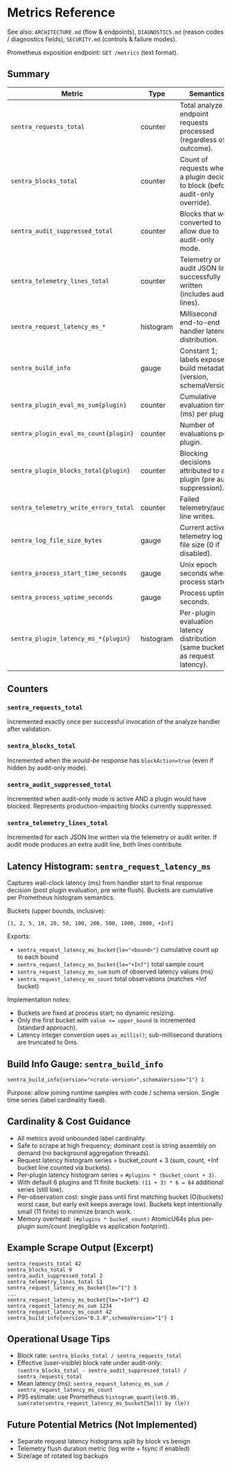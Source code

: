 # Metrics Reference

See also: `ARCHITECTURE.md` (flow & endpoints), `DIAGNOSTICS.md` (reason codes / diagnostics fields), `SECURITY.md` (controls & failure modes).

Prometheus exposition endpoint: `GET /metrics` (text format).

## Summary
| Metric | Type | Semantics |
|--------|------|-----------|
| `sentra_requests_total` | counter | Total analyze endpoint requests processed (regardless of outcome). |
| `sentra_blocks_total` | counter | Count of requests where a plugin decided to block (before audit-only override). |
| `sentra_audit_suppressed_total` | counter | Blocks that were converted to allow due to audit-only mode. |
| `sentra_telemetry_lines_total` | counter | Telemetry or audit JSON lines successfully written (includes audit lines). |
| `sentra_request_latency_ms_*` | histogram | Millisecond end-to-end handler latency distribution. |
| `sentra_build_info` | gauge | Constant 1; labels expose build metadata (version, schemaVersion). |
| `sentra_plugin_eval_ms_sum{plugin}` | counter | Cumulative evaluation time (ms) per plugin. |
| `sentra_plugin_eval_ms_count{plugin}` | counter | Number of evaluations per plugin. |
| `sentra_plugin_blocks_total{plugin}` | counter | Blocking decisions attributed to a plugin (pre audit suppression). |
| `sentra_telemetry_write_errors_total` | counter | Failed telemetry/audit line writes. |
| `sentra_log_file_size_bytes` | gauge | Current active telemetry log file size (0 if disabled). |
| `sentra_process_start_time_seconds` | gauge | Unix epoch seconds when process started. |
| `sentra_process_uptime_seconds` | gauge | Process uptime seconds. |
| `sentra_plugin_latency_ms_*{plugin}` | histogram | Per-plugin evaluation latency distribution (same buckets as request latency). |

## Counters
### `sentra_requests_total`
Incremented exactly once per successful invocation of the analyze handler after validation.

### `sentra_blocks_total`
Incremented when the *would-be* response has `blockAction=true` (even if hidden by audit-only mode).

### `sentra_audit_suppressed_total`
Incremented when audit-only mode is active AND a plugin would have blocked. Represents production-impacting blocks currently suppressed.

### `sentra_telemetry_lines_total`
Incremented for each JSON line written via the telemetry or audit writer. If audit mode produces an extra audit line, both lines contribute.

## Latency Histogram: `sentra_request_latency_ms`
Captures wall-clock latency (ms) from handler start to final response decision (post plugin evaluation, pre write flush). Buckets are cumulative per Prometheus histogram semantics.

Buckets (upper bounds, inclusive):
```
[1, 2, 5, 10, 20, 50, 100, 200, 500, 1000, 2000, +Inf]
```
Exports:
- `sentra_request_latency_ms_bucket{le="<bound>"}` cumulative count up to each bound
- `sentra_request_latency_ms_bucket{le="+Inf"}` total sample count
- `sentra_request_latency_ms_sum` sum of observed latency values (ms)
- `sentra_request_latency_ms_count` total observations (matches +Inf bucket)

Implementation notes:
- Buckets are fixed at process start; no dynamic resizing.
- Only the first bucket with `value <= upper_bound` is incremented (standard approach).
- Latency integer conversion uses `as_millis()`; sub-millisecond durations are truncated to 0ms.

## Build Info Gauge: `sentra_build_info`
`sentra_build_info{version="<crate-version>",schemaVersion="1"} 1`

Purpose: allow joining runtime samples with code / schema version. Single time series (label cardinality fixed).

## Cardinality & Cost Guidance
- All metrics avoid unbounded label cardinality.
- Safe to scrape at high frequency; dominant cost is string assembly on demand (no background aggregation threads).
- Request latency histogram series = bucket_count + 3 (sum, count, +Inf bucket line counted via buckets).
- Per-plugin latency histogram series = `#plugins * (bucket_count + 3)`.
- With default 6 plugins and 11 finite buckets: `(11 + 3) * 6 = 84` additional series (still low).
- Per-observation cost: single pass until first matching bucket (O(buckets) worst case, but early exit keeps average low). Buckets kept intentionally small (11 finite) to minimize branch work.
- Memory overhead: `(#plugins * bucket_count)` AtomicU64s plus per-plugin sum/count (negligible vs application footprint).

## Example Scrape Output (Excerpt)
```
sentra_requests_total 42
sentra_blocks_total 9
sentra_audit_suppressed_total 2
sentra_telemetry_lines_total 51
sentra_request_latency_ms_bucket{le="1"} 3
...
sentra_request_latency_ms_bucket{le="+Inf"} 42
sentra_request_latency_ms_sum 1234
sentra_request_latency_ms_count 42
sentra_build_info{version="0.3.0",schemaVersion="1"} 1
```

## Operational Usage Tips
- Block rate: `sentra_blocks_total / sentra_requests_total`
- Effective (user-visible) block rate under audit-only: `(sentra_blocks_total - sentra_audit_suppressed_total) / sentra_requests_total`
- Mean latency (ms): `sentra_request_latency_ms_sum / sentra_request_latency_ms_count`
- P95 estimate: use Prometheus `histogram_quantile(0.95, sum(rate(sentra_request_latency_ms_bucket[5m])) by (le))`

## Future Potential Metrics (Not Implemented)
- Separate request latency histograms split by block vs benign
- Telemetry flush duration metric (log write + fsync if enabled)
- Size/age of rotated log backups

